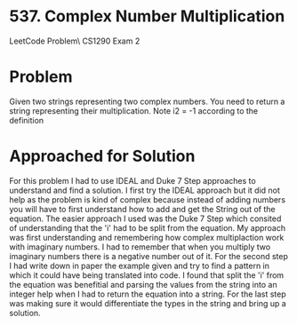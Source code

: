 # 537. Complex Number Multiplication
LeetCode Problem\ 
CS1290 Exam 2

# Problem
Given two strings representing two complex numbers.
You need to return a string representing their multiplication. Note i2 = -1 according to the definition

# Approached for Solution
For this problem I had to use IDEAL and Duke 7 Step approaches to understand and find a solution. I first try the IDEAL
approach but it did not help as the problem is kind of complex because instead of adding numbers you will have to first
understand how to add and get the String out of the equation. The easier approach I used was the Duke 7 Step which consited
of understanding that the 'i' had to be split from the equation. My approach was first understanding and remembering how
complex multiplaction work with imaginary numbers. I had to remember that when you multiply two imaginary numbers there is a
negative number out of it. For the second step I had write down in paper the example given and try to find a pattern in which
it could have being translated into code. I found that split the 'i' from the equation was benefitial and parsing the values
from the string into an integer help when I had to return the equation into a string. For the last step was making sure it would
differentiate the types in the string and bring up a solution.
